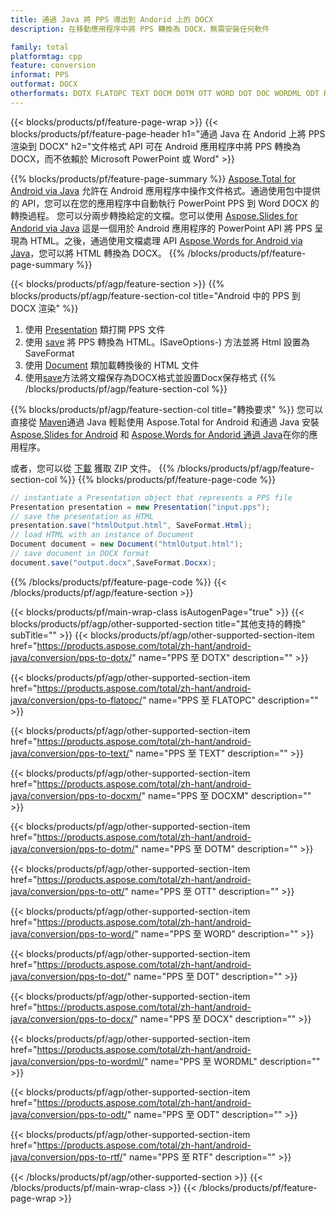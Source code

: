 ```yaml
---
title: 通過 Java 將 PPS 導出到 Andorid 上的 DOCX
description: 在移動應用程序中將 PPS 轉換為 DOCX，無需安裝任何軟件

family: total
platformtag: cpp
feature: conversion
informat: PPS
outformat: DOCX
otherformats: DOTX FLATOPC TEXT DOCM DOTM OTT WORD DOT DOC WORDML ODT RTF
---
```

{{< blocks/products/pf/feature-page-wrap >}}
{{< blocks/products/pf/feature-page-header h1="通過 Java 在 Andorid 上將 PPS 渲染到 DOCX" h2="文件格式 API 可在 Android 應用程序中將 PPS 轉換為 DOCX，而不依賴於 Microsoft PowerPoint 或 Word" >}}

{{% blocks/products/pf/feature-page-summary %}}
[Aspose.Total for Android via Java](https://products.aspose.com/total/android-java/) 允許在 Android 應用程序中操作文件格式。通過使用包中提供的 API，您可以在您的應用程序中自動執行 PowerPoint PPS 到 Word DOCX 的轉換過程。
您可以分兩步轉換給定的文檔。您可以使用 [Aspose.Slides for Andorid via Java](https://products.aspose.com/slides/android-java/) 這是一個用於 Android 應用程序的 PowerPoint API 將 PPS 呈現為 HTML。之後，通過使用文檔處理 API [Aspose.Words for Android via Java](https://products.aspose.com/words/android-java/)，您可以將 HTML 轉換為 DOCX。 
{{% /blocks/products/pf/feature-page-summary  %}}

{{< blocks/products/pf/agp/feature-section >}}
{{% blocks/products/pf/agp/feature-section-col title="Android 中的 PPS 到 DOCX 渲染" %}}
1. 使用 [Presentation](https://reference.aspose.com/slides/java/com.aspose.slides/Presentation) 類打開 PPS 文件
2. 使用 [save](https://reference.aspose.com/slides/java/com.aspose.slides/Presentation#save-java.lang.String-int-com.aspose.slides) 將 PPS 轉換為 HTML。ISaveOptions-) 方法並將 Html 設置為 SaveFormat
3. 使用 [Document](https://reference.aspose.com/words/java/com.aspose.words/Document) 類加載轉換後的 HTML 文件
4. 使用[save](https://reference.aspose.com/words/java/com.aspose.words/Document#save(java.lang.String,int))方法將文檔保存為DOCX格式並設置Docx保存格式
{{% /blocks/products/pf/agp/feature-section-col %}}

{{% blocks/products/pf/agp/feature-section-col title="轉換要求" %}}
您可以直接從 [Maven](https://repository.aspose.com/webapp/#/artifacts/browse/tree/General/repo/com/aspose/aspose-total)通過 Java 輕鬆使用 Aspose.Total for Android 和通過 Java 安裝 [Aspose.Slides for Android](https://docxs.aspose.com/slides/androidjava/install-aspose-slides-for-android-via-java/) 和 [Aspose.Words for Andorid 通過 Java](https://docxs.aspose.com/words/java/install-aspose-words-for-android-via-java/#install-asposewords-for-android-via-java-from-maven-repository)在你的應用程序。

或者，您可以從 [下載](https://releases.aspose.com/total/androidjava) 獲取 ZIP 文件。
{{% /blocks/products/pf/agp/feature-section-col %}}
{{% blocks/products/pf/feature-page-code %}}
```cs
// instantiate a Presentation object that represents a PPS file
Presentation presentation = new Presentation("input.pps");
// save the presentation as HTML
presentation.save("htmlOutput.html", SaveFormat.Html);
// load HTML with an instance of Document
Document document = new Document("htmlOutput.html");
// save document in DOCX format
document.save("output.docx",SaveFormat.Docxx);   
```

{{% /blocks/products/pf/feature-page-code %}}
{{< /blocks/products/pf/agp/feature-section >}}

{{< blocks/products/pf/main-wrap-class isAutogenPage="true" >}}
{{< blocks/products/pf/agp/other-supported-section title="其他支持的轉換" subTitle="" >}}
{{< blocks/products/pf/agp/other-supported-section-item href="https://products.aspose.com/total/zh-hant/android-java/conversion/pps-to-dotx/" name="PPS 至 DOTX" description="" >}}

{{< blocks/products/pf/agp/other-supported-section-item href="https://products.aspose.com/total/zh-hant/android-java/conversion/pps-to-flatopc/" name="PPS 至 FLATOPC" description="" >}}

{{< blocks/products/pf/agp/other-supported-section-item href="https://products.aspose.com/total/zh-hant/android-java/conversion/pps-to-text/" name="PPS 至 TEXT" description="" >}}

{{< blocks/products/pf/agp/other-supported-section-item href="https://products.aspose.com/total/zh-hant/android-java/conversion/pps-to-docxm/" name="PPS 至 DOCXM" description="" >}}

{{< blocks/products/pf/agp/other-supported-section-item href="https://products.aspose.com/total/zh-hant/android-java/conversion/pps-to-dotm/" name="PPS 至 DOTM" description="" >}}

{{< blocks/products/pf/agp/other-supported-section-item href="https://products.aspose.com/total/zh-hant/android-java/conversion/pps-to-ott/" name="PPS 至 OTT" description="" >}}

{{< blocks/products/pf/agp/other-supported-section-item href="https://products.aspose.com/total/zh-hant/android-java/conversion/pps-to-word/" name="PPS 至 WORD" description="" >}}

{{< blocks/products/pf/agp/other-supported-section-item href="https://products.aspose.com/total/zh-hant/android-java/conversion/pps-to-dot/" name="PPS 至 DOT" description="" >}}

{{< blocks/products/pf/agp/other-supported-section-item href="https://products.aspose.com/total/zh-hant/android-java/conversion/pps-to-docx/" name="PPS 至 DOCX" description="" >}}

{{< blocks/products/pf/agp/other-supported-section-item href="https://products.aspose.com/total/zh-hant/android-java/conversion/pps-to-wordml/" name="PPS 至 WORDML" description="" >}}

{{< blocks/products/pf/agp/other-supported-section-item href="https://products.aspose.com/total/zh-hant/android-java/conversion/pps-to-odt/" name="PPS 至 ODT" description="" >}}

{{< blocks/products/pf/agp/other-supported-section-item href="https://products.aspose.com/total/zh-hant/android-java/conversion/pps-to-rtf/" name="PPS 至 RTF" description="" >}}


{{< /blocks/products/pf/agp/other-supported-section >}}
{{< /blocks/products/pf/main-wrap-class >}}
{{< /blocks/products/pf/feature-page-wrap >}}